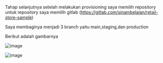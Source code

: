 Tahap selanjutnya setelah melakukan provisioning saya memilih repository untuk repository saya memilih gitlab (https://gitlab.com/sinambelaian/retail-store-sample)

Saya membaginya menjadi 3 branch yaitu main,staging,dan production

Berikut adalah gambarnya

![image](https://github.com/sinambela99/axiata-test/assets/80032508/dec6ee05-1a53-41ab-93f9-35d6e4c05bb6)

![image](https://github.com/sinambela99/axiata-test/assets/80032508/66a5a1ed-5ae1-4685-8f9e-131fbac0ae5d)

